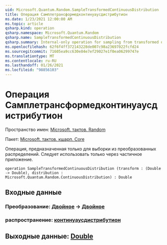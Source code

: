 ```yaml
---
uid: Microsoft.Quantum.Random.SampleTransformedContinuousDistribution
title: Операция Самплетрансформедконтинуаусдистрибутион
ms.date: 1/23/2021 12:00:00 AM
ms.topic: article
qsharp.kind: operation
qsharp.namespace: Microsoft.Quantum.Random
qsharp.name: SampleTransformedContinuousDistribution
qsharp.summary: Internal-only operation for sampling from transformed distributions. Should only be used via partial application.
ms.openlocfilehash: 62f6f4ff372143228de007c98a23697022fcfd24
ms.sourcegitcommit: 71605ea9cc630e84e7ef29027e1f0ea06299747e
ms.translationtype: MT
ms.contentlocale: ru-RU
ms.lasthandoff: 01/26/2021
ms.locfileid: "98856103"
---
```

# <a name="sampletransformedcontinuousdistribution-operation"></a>Операция Самплетрансформедконтинуаусдистрибутион

Пространство имен: [Microsoft. тактов. Random](xref:Microsoft.Quantum.Random)

Пакет: [Microsoft. тактов. кшарп. Core](https://nuget.org/packages/Microsoft.Quantum.QSharp.Core)


Операция, предназначенная только для выборки из преобразованных распределений.
Следует использовать только через частичное приложение.

```qsharp
operation SampleTransformedContinuousDistribution (transform : (Double -> Double), distribution : Microsoft.Quantum.Random.ContinuousDistribution) : Double
```


## <a name="input"></a>Входные данные

### <a name="transform--double---double"></a>Преобразование: [Двойное](xref:microsoft.quantum.lang-ref.double) -> [Двойное](xref:microsoft.quantum.lang-ref.double)




### <a name="distribution--continuousdistribution"></a>распространение: [континуаусдистрибутион](xref:Microsoft.Quantum.Random.ContinuousDistribution)





## <a name="output--double"></a>Выходные данные: [Double](xref:microsoft.quantum.lang-ref.double)

